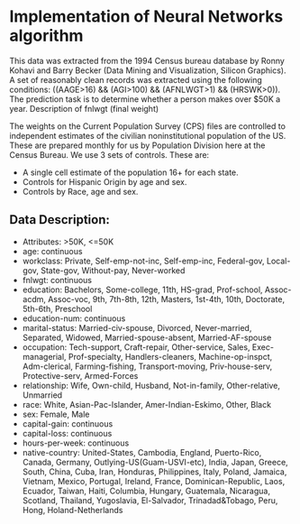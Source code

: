 # Implementation of Neural Networks algorithm

This data was extracted from the 1994 Census bureau database by Ronny Kohavi and Barry Becker (Data Mining and Visualization, Silicon Graphics). A set of reasonably clean records was extracted using the following conditions: ((AAGE>16) && (AGI>100) && (AFNLWGT>1) && (HRSWK>0)). The prediction task is to determine whether a person makes over $50K a year.
Description of fnlwgt (final weight)

The weights on the Current Population Survey (CPS) files are controlled to independent estimates of the civilian noninstitutional population of the US. These are prepared monthly for us by Population Division here at the Census Bureau. We use 3 sets of controls. These are:
* A single cell estimate of the population 16+ for each state.
* Controls for Hispanic Origin by age and sex.
* Controls by Race, age and sex.

## Data Description:

* Attributes: >50K, <=50K
* age: continuous
* workclass: Private, Self-emp-not-inc, Self-emp-inc, Federal-gov, Local-gov, State-gov, Without-pay, Never-worked
* fnlwgt: continuous
* education: Bachelors, Some-college, 11th, HS-grad, Prof-school, Assoc-acdm, Assoc-voc, 9th, 7th-8th, 12th, Masters, 1st-4th, 10th, Doctorate, 5th-6th, Preschool
* education-num: continuous
* marital-status: Married-civ-spouse, Divorced, Never-married, Separated, Widowed, Married-spouse-absent, Married-AF-spouse
* occupation: Tech-support, Craft-repair, Other-service, Sales, Exec-managerial, Prof-specialty, Handlers-cleaners, Machine-op-inspct, Adm-clerical, Farming-fishing, Transport-moving, Priv-house-serv, Protective-serv, Armed-Forces
* relationship: Wife, Own-child, Husband, Not-in-family, Other-relative, Unmarried
* race: White, Asian-Pac-Islander, Amer-Indian-Eskimo, Other, Black
* sex: Female, Male
* capital-gain: continuous
* capital-loss: continuous
* hours-per-week: continuous
* native-country: United-States, Cambodia, England, Puerto-Rico, Canada, Germany, Outlying-US(Guam-USVI-etc), India, Japan, Greece, South, China, Cuba, Iran, Honduras, Philippines, Italy, Poland, Jamaica, Vietnam, Mexico, Portugal, Ireland, France, Dominican-Republic, Laos, Ecuador, Taiwan, Haiti, Columbia, Hungary, Guatemala, Nicaragua, Scotland, Thailand, Yugoslavia, El-Salvador, Trinadad&Tobago, Peru, Hong, Holand-Netherlands


